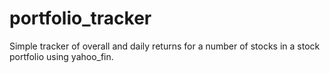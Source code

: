 # portfolio_tracker

Simple tracker of overall and daily returns for a number of stocks in a stock portfolio using yahoo_fin.
